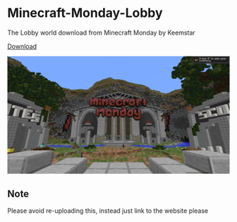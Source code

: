 # Minecraft-Monday-Lobby
The Lobby world download from Minecraft Monday by Keemstar

[Download](https://github.com/HeathLoganCampbell/Minecraft-Monday-Lobby/raw/main/Minecraft%20Monday%20Lobby.zip)

![Image of Minecraft lobby world](./mcmonday-lobby.png)

## Note
Please avoid re-uploading this, instead just link to the website please
